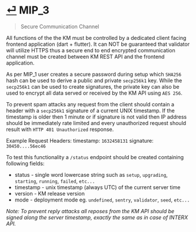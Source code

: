 # [⏎](README.md#Roadmap) MIP_3
> Secure Communication Channel

All functions of the the KM must be controlled by a dedicated client facing frontend application (dart + flutter). It can NOT be guaranteed that validator will utilize HTTPS thus a secure end to end encrypted communication channel must be created between KM REST API and the frontend application.

As per MIP_1 user creates a secure password during setup which `SHA256` hash can be used to derive a public and private `secp256k1` key. While the `secp256k1` can be used to create signatures, the private key can also be used to encrypt all data served or received by the KM API using `AES 256`.

To prevent spam attacks any request from the client should contain a header with a `secp256k1` signature of a current UNIX timestamp. If the timestamp is older then 1 minute or if signature is not valid then IP address should be immediately rate limited and every unauthorized request should result with `HTTP 401 Unauthorized` response.


Example Request Headers:
timestamp: `1632458131`
signature: `30450....56ec46`

To test this functionality a `/status` endpoint should be created containing following fields:

* status - single word lowercase string such as `setup`, `upgrading`, `starting`, `running`, `failed`, `etc...`
* timestamp - unix timestamp (always UTC) of the current server time
* version - KM release version
* mode - deployment mode eg. `undefined`, `sentry`, `validator`, `seed`, `etc...`

_Note: To prevent reply attacks all reposes from the KM API should be signed along the server timestamp, exactly the same as in case of INTERX API._